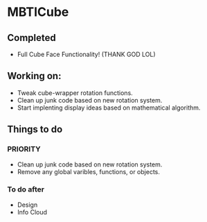 # MBTICube

## Completed
  - Full Cube Face Functionality! (THANK GOD LOL)

## Working on: 
  - Tweak cube-wrapper rotation functions.
  - Clean up junk code based on new rotation system.
  - Start implenting display ideas based on mathematical algorithm. 


## Things to do

  ### PRIORITY
  - Clean up junk code based on new rotation system.
  - Remove any global varibles, functions, or objects.
  
  ### To do after
  - Design
  - Info Cloud

